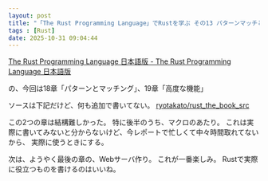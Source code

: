 ```yaml
---
layout: post
title: "「The Rust Programming Language」でRustを学ぶ その13 パターンマッチと高度な機能(18,19章)"
tags : [Rust]
date: 2025-10-31 09:04:44
---
```




[The Rust Programming Language 日本語版 - The Rust Programming Language 日本語版](https://doc.rust-jp.rs/book-ja/title-page.html)

の、今回は18章「パターンとマッチング」、19章「高度な機能」

ソースは下記だけど、何も追加で書いてない。
[ryotakato/rust_the_book_src](https://github.com/ryotakato/rust_the_book_src)


この2つの章は結構難しかった。
特に後半のうち、マクロのあたり。
これは実際に書いてみないと分からないけど、今レポートで忙しくて中々時間取れてないから、
実際に使うときにする。


次は、ようやく最後の章の、Webサーバ作り。
これが一番楽しみ。
Rustで実際に役立つものを書けるのはいいね。








